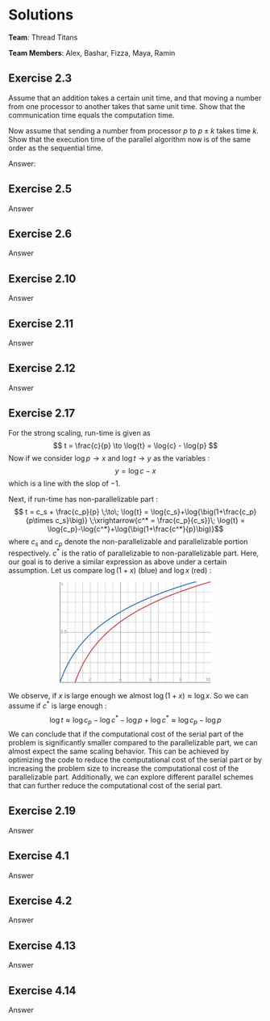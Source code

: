 # Solutions

**Team**: Thread Titans

**Team Members**: Alex, Bashar, Fizza, Maya, Ramin

## Exercise 2.3

Assume that an addition takes a certain unit time, and that moving a number from one processor to another takes that same unit time. Show that the communication time equals the computation time. 

Now assume that sending a number from processor $p$ to $p \pm k$ takes time $k$. Show that the execution time of the parallel algorithm now is of the same order as the sequential time.

Answer:

## Exercise 2.5

Answer

## Exercise 2.6

Answer

## Exercise 2.10

Answer

## Exercise 2.11

Answer

## Exercise 2.12

Answer

## Exercise 2.17

For the strong scaling, run-time is given as 
$$ t = \frac{c}{p} \to \log{t} = \log{c} - \log{p} $$
Now if we consider $\log{p}\to x$ and $\log{t} \to y$ as the variables :
$$ y = \log{c} - x$$
which is a line with the slop of $-1$.

Next, if run-time has non-parallelizable part :
$$ t = c_s + \frac{c_p}{p} \;\to\; \log{t} = \log{c_s}+\log{\big(1+\frac{c_p}{p\times c_s}\big)} \;\xrightarrow{c^* = \frac{c_p}{c_s}}\;   \log{t} = \log{c_p}-\log{c^*}+\log{\big(1+\frac{c^*}{p}\big)}$$
where $c_s$ and $c_p$ denote the non-parallelizable and parallelizable portion respectively. $c^*$ is the ratio of parallelizable to non-parallelizable part.  Here, our goal is to derive a similar expression as above under a certain assumption. Let us compare  $\log{\big(1+x\big)}$ (blue) and $\log{x}$ (red) :

<div style="text-align: center;">
    <img src="graph.png" alt="My Image" width="300">
</div>

We observe, if $x$ is large enough we almost $\log{\big(1+x\big)} \approx \log{x}$. So we can assume if $c^*$ is large enough :
$$ \log{t} \approx  \log{c_p}-\log{c^*} - \log{p}+\log{c^*} \approx  \log{c_p} - \log{p}$$
We can conclude that if the computational cost of the serial part of the problem is significantly smaller compared to the parallelizable part, we can almost expect the same scaling behavior. This can be achieved by optimizing the code to reduce the computational cost of the serial part or by increasing the problem size to increase the computational cost of the parallelizable part. Additionally, we can explore different parallel schemes that can further reduce the computational cost of the serial part.

## Exercise 2.19

Answer

## Exercise 4.1

Answer

## Exercise 4.2

Answer

## Exercise 4.13

Answer

## Exercise 4.14

Answer